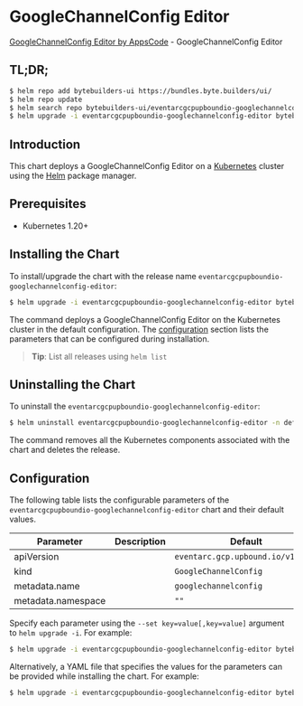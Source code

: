 # GoogleChannelConfig Editor

[GoogleChannelConfig Editor by AppsCode](https://byte.builders) - GoogleChannelConfig Editor

## TL;DR;

```bash
$ helm repo add bytebuilders-ui https://bundles.byte.builders/ui/
$ helm repo update
$ helm search repo bytebuilders-ui/eventarcgcpupboundio-googlechannelconfig-editor --version=v0.4.18
$ helm upgrade -i eventarcgcpupboundio-googlechannelconfig-editor bytebuilders-ui/eventarcgcpupboundio-googlechannelconfig-editor -n default --create-namespace --version=v0.4.18
```

## Introduction

This chart deploys a GoogleChannelConfig Editor on a [Kubernetes](http://kubernetes.io) cluster using the [Helm](https://helm.sh) package manager.

## Prerequisites

- Kubernetes 1.20+

## Installing the Chart

To install/upgrade the chart with the release name `eventarcgcpupboundio-googlechannelconfig-editor`:

```bash
$ helm upgrade -i eventarcgcpupboundio-googlechannelconfig-editor bytebuilders-ui/eventarcgcpupboundio-googlechannelconfig-editor -n default --create-namespace --version=v0.4.18
```

The command deploys a GoogleChannelConfig Editor on the Kubernetes cluster in the default configuration. The [configuration](#configuration) section lists the parameters that can be configured during installation.

> **Tip**: List all releases using `helm list`

## Uninstalling the Chart

To uninstall the `eventarcgcpupboundio-googlechannelconfig-editor`:

```bash
$ helm uninstall eventarcgcpupboundio-googlechannelconfig-editor -n default
```

The command removes all the Kubernetes components associated with the chart and deletes the release.

## Configuration

The following table lists the configurable parameters of the `eventarcgcpupboundio-googlechannelconfig-editor` chart and their default values.

|     Parameter      | Description |                   Default                    |
|--------------------|-------------|----------------------------------------------|
| apiVersion         |             | <code>eventarc.gcp.upbound.io/v1beta1</code> |
| kind               |             | <code>GoogleChannelConfig</code>             |
| metadata.name      |             | <code>googlechannelconfig</code>             |
| metadata.namespace |             | <code>""</code>                              |


Specify each parameter using the `--set key=value[,key=value]` argument to `helm upgrade -i`. For example:

```bash
$ helm upgrade -i eventarcgcpupboundio-googlechannelconfig-editor bytebuilders-ui/eventarcgcpupboundio-googlechannelconfig-editor -n default --create-namespace --version=v0.4.18 --set apiVersion=eventarc.gcp.upbound.io/v1beta1
```

Alternatively, a YAML file that specifies the values for the parameters can be provided while
installing the chart. For example:

```bash
$ helm upgrade -i eventarcgcpupboundio-googlechannelconfig-editor bytebuilders-ui/eventarcgcpupboundio-googlechannelconfig-editor -n default --create-namespace --version=v0.4.18 --values values.yaml
```
